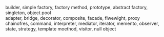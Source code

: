 builder, simple factory, factory method, prototype, abstract factory, singleton, object pool<br>
adapter, bridge, decorator, composite, facade, flwewight, proxy<br>
chainofres, command, interpreter, mediator, iterator, memento, observer, state, strategy, template moethod,
visitor, null object